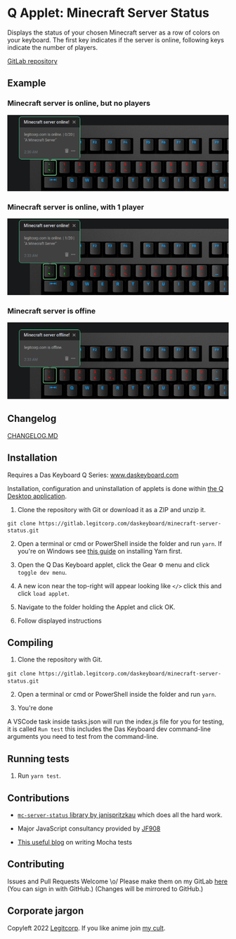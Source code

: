 # Q Applet: Minecraft Server Status

Displays the status of your chosen Minecraft server as a row of colors on your keyboard.
The first key indicates if the server is online, following keys indicate the number of players.

[GitLab repository](https://gitlab.legitcorp.com/daskeyboard/minecraft-server-status)

## Example

### Minecraft server is online, but no players

![Minecraft server is online.](assets/online-noplayers.png "Minecraft server is online.")

### Minecraft server is online, with 1 player

![Minecraft server is online with 1 player.](assets/online-oneplayer.png "Minecraft server is online with 1 player.")

### Minecraft server is offine

![Minecraft server is offline.](assets/offline.png "Minecraft server is offline.")

## Changelog

[CHANGELOG.MD](CHANGELOG.md)

## Installation

Requires a Das Keyboard Q Series: www.daskeyboard.com

Installation, configuration and uninstallation of applets is done within
[the Q Desktop application](<https://www.daskeyboard.com/q>).

1. Clone the repository with Git or download it as a ZIP and unzip it.

````
git clone https://gitlab.legitcorp.com/daskeyboard/minecraft-server-status.git
````

2. Open a terminal or cmd or PowerShell inside the folder and run `yarn`.
If you're on Windows see [this guide](https://phoenixnap.com/kb/yarn-windows) on installing Yarn first.

3. Open the Q Das Keyboard applet, click the Gear ⚙ menu and click `toggle dev menu`.

4. A new icon near the top-right will appear looking like `</>` click this and click `load applet`.

5. Navigate to the folder holding the Applet and click OK.

6. Follow displayed instructions

## Compiling

1. Clone the repository with Git.

`git clone https://gitlab.legitcorp.com/daskeyboard/minecraft-server-status.git`

2. Open a terminal or cmd or PowerShell inside the folder and run `yarn`.

3. You're done 

A VSCode task inside tasks.json will run the index.js file for you for testing, it is called `Run test` this includes the Das Keyboard dev command-line arguments you need to test from the command-line.

## Running tests

1. Run `yarn test`.

## Contributions

 - [`mc-server-status` library by janispritzkau](https://github.com/janispritzkau/mc-server-status) which does all the hard work.

 - Major JavaScript consultancy provided by [JF908](https://github.com/jf908/)

 - [This useful blog](https://codeburst.io/how-to-test-javascript-with-mocha-the-basics-80132324752e) on writing Mocha tests

## Contributing

Issues and Pull Requests Welcome \o/
Please make them on my GitLab [here](https://gitlab.legitcorp.com/daskeyboard/minecraft-server-status) (You can sign in with GitHub.)
(Changes will be mirrored to GitHub.)

## Corporate jargon

Copyleft 2022 [Legitcorp](legitcorp.com/).
If you like anime join [my cult](https://axisorder.com/).

